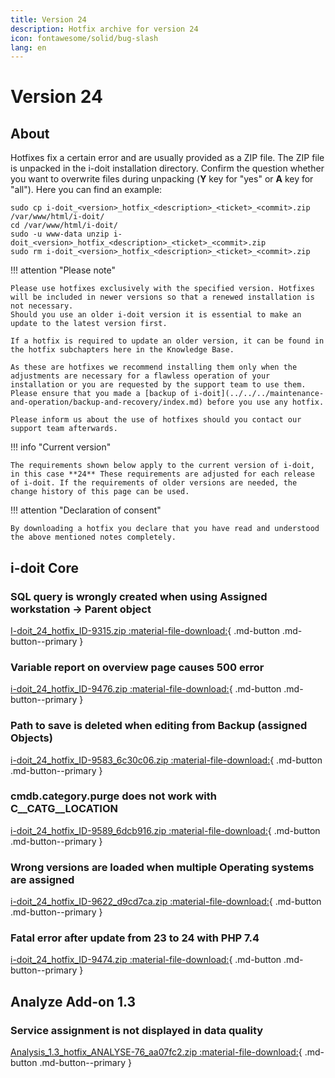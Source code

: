 ```yaml
---
title: Version 24
description: Hotfix archive for version 24
icon: fontawesome/solid/bug-slash
lang: en
---
```


# Version 24

## About

Hotfixes fix a certain error and are usually provided as a ZIP file. The ZIP file is unpacked in the i-doit installation directory. Confirm the question whether you want to overwrite files during unpacking (**Y** key for "yes" or **A** key for "all"). Here you can find an example:

```shell
sudo cp i-doit_<version>_hotfix_<description>_<ticket>_<commit>.zip /var/www/html/i-doit/
cd /var/www/html/i-doit/
sudo -u www-data unzip i-doit_<version>_hotfix_<description>_<ticket>_<commit>.zip
sudo rm i-doit_<version>_hotfix_<description>_<ticket>_<commit>.zip
```

!!! attention "Please note"

    Please use hotfixes exclusively with the specified version. Hotfixes will be included in newer versions so that a renewed installation is not necessary.
    Should you use an older i-doit version it is essential to make an update to the latest version first.

    If a hotfix is required to update an older version, it can be found in the hotfix subchapters here in the Knowledge Base.

    As these are hotfixes we recommend installing them only when the adjustments are necessary for a flawless operation of your installation or you are requested by the support team to use them. Please ensure that you made a [backup of i-doit](../../../maintenance-and-operation/backup-and-recovery/index.md) before you use any hotfix.

    Please inform us about the use of hotfixes should you contact our support team afterwards.

!!! info "Current version"

    The requirements shown below apply to the current version of i-doit, in this case **24** These requirements are adjusted for each release of i-doit. If the requirements of older versions are needed, the change history of this page can be used.

!!! attention "Declaration of consent"

    By downloading a hotfix you declare that you have read and understood the above mentioned notes completely.

## i-doit Core

### SQL query is wrongly created when using Assigned workstation -> Parent object

[I-doit_24_hotfix_ID-9315.zip :material-file-download:](../../../assets/downloads/hotfixes/24/i-doit_24_hotfix_ID-9315.zip){ .md-button .md-button--primary }

### Variable report on overview page causes 500 error

[i-doit_24_hotfix_ID-9476.zip :material-file-download:](../../../assets/downloads/hotfixes/24/i-doit_24_hotfix_ID-9476.zip){ .md-button .md-button--primary }

### Path to save is deleted when editing from Backup (assigned Objects)

[i-doit_24_hotfix_ID-9583_6c30c06.zip :material-file-download:](../../../assets/downloads/hotfixes/24/i-doit_24_hotfix_ID-9583_6c30c06.zip){ .md-button .md-button--primary }

### cmdb.category.purge does not work with C__CATG__LOCATION

[i-doit_24_hotfix_ID-9589_6dcb916.zip :material-file-download:](../../../assets/downloads/hotfixes/24/i-doit_24_hotfix_ID-9589_6dcb916.zip){ .md-button .md-button--primary }

### Wrong versions are loaded when multiple Operating systems are assigned

[i-doit_24_hotfix_ID-9622_d9cd7ca.zip :material-file-download:](../../../assets/downloads/hotfixes/24/i-doit_24_hotfix_ID-9622_d9cd7ca.zip){ .md-button .md-button--primary }

### Fatal error after update from 23 to 24 with PHP 7.4

[i-doit_24_hotfix_ID-9474.zip :material-file-download:](../../../assets/downloads/hotfixes/24/i-doit_24_hotfix_ID-9474.zip){ .md-button .md-button--primary }

## Analyze Add-on 1.3

### Service assignment is not displayed in data quality

[Analysis_1.3_hotfix_ANALYSE-76_aa07fc2.zip :material-file-download:](../../../assets/downloads/hotfixes/analyze/Analysis_1.3_hotfix_ANALYSE-76_aa07fc2.zip){ .md-button .md-button--primary }
